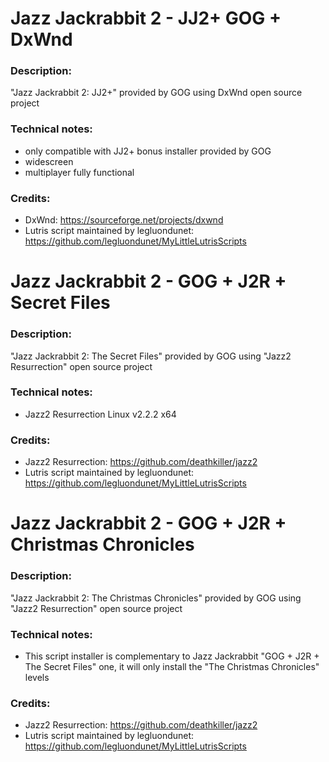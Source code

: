# Jazz Jackrabbit 2 - JJ2+ GOG + DxWnd
### Description:
"Jazz Jackrabbit 2: JJ2+" provided by GOG using DxWnd open source project
### Technical notes:
- only compatible with JJ2+ bonus installer provided by GOG
- widescreen
- multiplayer fully functional
### Credits:
- DxWnd: https://sourceforge.net/projects/dxwnd
- Lutris script maintained by legluondunet: https://github.com/legluondunet/MyLittleLutrisScripts

# Jazz Jackrabbit 2 - GOG + J2R + Secret Files
### Description:
"Jazz Jackrabbit 2: The Secret Files" provided by GOG using "Jazz2 Resurrection" open source project
### Technical notes:
- Jazz2 Resurrection Linux v2.2.2 x64
### Credits:
- Jazz2 Resurrection: https://github.com/deathkiller/jazz2
- Lutris script maintained by legluondunet: https://github.com/legluondunet/MyLittleLutrisScripts

# Jazz Jackrabbit 2 - GOG + J2R + Christmas Chronicles
### Description:
"Jazz Jackrabbit 2: The Christmas Chronicles" provided by GOG using "Jazz2 Resurrection" open source project
### Technical notes:
-  This script installer is complementary to Jazz Jackrabbit "GOG + J2R + The Secret Files" one, it will only install the "The Christmas Chronicles" levels
### Credits:
- Jazz2 Resurrection: https://github.com/deathkiller/jazz2
- Lutris script maintained by legluondunet: https://github.com/legluondunet/MyLittleLutrisScripts
